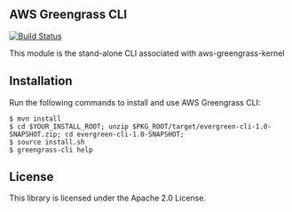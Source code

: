 ## AWS Greengrass CLI
[![Build Status](https://codebuild.us-west-2.amazonaws.com/badges?uuid=eyJlbmNyeXB0ZWREYXRhIjoicmtua3RGWW5ma1NpRTRIOUdGM3ZwSzhmYTV2NFR2QTlYZWwwZlVjUjNoSUtPOFVLL3lGSktaZXRXSDloM0pST01oaVk2QnhRMmRqVUdmSG40eGFYVjdjPSIsIml2UGFyYW1ldGVyU3BlYyI6Im82VXRyUVlaV3RjTnJnbHYiLCJtYXRlcmlhbFNldFNlcmlhbCI6MX0%3D&branch=master)](https://us-west-2.console.aws.amazon.com/codesuite/codebuild/projects/aws-greengrass-cli)

This module is the stand-alone CLI associated with aws-greengrass-kernel

## Installation

Run the following commands to install and use AWS Greengrass CLI:
```
$ mvn install
$ cd $YOUR_INSTALL_ROOT; unzip $PKG_ROOT/target/evergreen-cli-1.0-SNAPSHOT.zip; cd evergreen-cli-1.0-SNAPSHOT;
$ source install.sh
$ greengrass-cli help
```

## License

This library is licensed under the Apache 2.0 License. 

